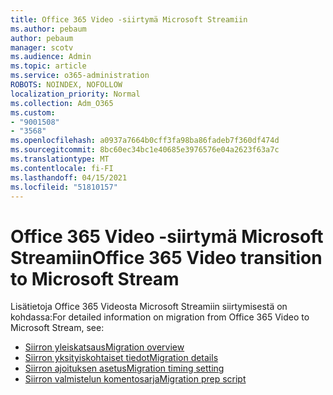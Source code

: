 ```yaml
---
title: Office 365 Video -siirtymä Microsoft Streamiin
ms.author: pebaum
author: pebaum
manager: scotv
ms.audience: Admin
ms.topic: article
ms.service: o365-administration
ROBOTS: NOINDEX, NOFOLLOW
localization_priority: Normal
ms.collection: Adm_O365
ms.custom:
- "9001508"
- "3568"
ms.openlocfilehash: a0937a7664b0cff3fa98ba86fadeb7f360df474d
ms.sourcegitcommit: 8bc60ec34bc1e40685e3976576e04a2623f63a7c
ms.translationtype: MT
ms.contentlocale: fi-FI
ms.lasthandoff: 04/15/2021
ms.locfileid: "51810157"
---
```

# <a name="office-365-video-transition-to-microsoft-stream"></a><span data-ttu-id="e55c4-102">Office 365 Video -siirtymä Microsoft Streamiin</span><span class="sxs-lookup"><span data-stu-id="e55c4-102">Office 365 Video transition to Microsoft Stream</span></span>

<span data-ttu-id="e55c4-103">Lisätietoja Office 365 Videosta Microsoft Streamiin siirtymisestä on kohdassa:</span><span class="sxs-lookup"><span data-stu-id="e55c4-103">For detailed information on migration from Office 365 Video to Microsoft Stream, see:</span></span>

- [<span data-ttu-id="e55c4-104">Siirron yleiskatsaus</span><span class="sxs-lookup"><span data-stu-id="e55c4-104">Migration overview</span></span>](https://docs.microsoft.com/stream/migrate-from-office-365)
- [<span data-ttu-id="e55c4-105">Siirron yksityiskohtaiset tiedot</span><span class="sxs-lookup"><span data-stu-id="e55c4-105">Migration details</span></span>](https://docs.microsoft.com/stream/migration-experience)
- [<span data-ttu-id="e55c4-106">Siirron ajoituksen asetus</span><span class="sxs-lookup"><span data-stu-id="e55c4-106">Migration timing setting</span></span>](https://docs.microsoft.com/stream/migration-o365video-timing-setting)
- [<span data-ttu-id="e55c4-107">Siirron valmistelun komentosarja</span><span class="sxs-lookup"><span data-stu-id="e55c4-107">Migration prep script</span></span>](https://docs.microsoft.com/stream/migration-o365video-prep)
